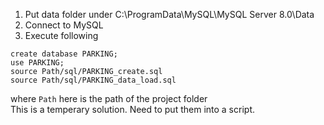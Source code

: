 1. Put data folder under C:\ProgramData\MySQL\MySQL Server 8.0\Data
2. Connect to MySQL
3. Execute following
```
create database PARKING;
use PARKING;
source Path/sql/PARKING_create.sql
source Path/sql/PARKING_data_load.sql
```
where `Path` here is the path of the project folder<br>
This is a temperary solution. Need to put them into a script.